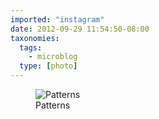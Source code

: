 ```yaml
---
imported: "instagram"
date: 2012-09-29 11:54:50-08:00
taxonomies:
  tags:
    - microblog
  type: [photo]
---
```

<figure>
  <img src="/media/images/photos/2012/09/cfd54a44e86137d2abd1e5d4d0d6d2c1.jpg" title="Patterns"/>
  <figcaption>Patterns</figcaption>
</figure>

